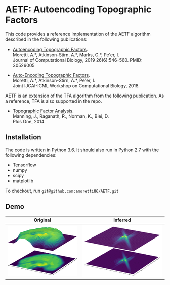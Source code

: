 # AETF: Autoencoding Topographic Factors

This code provides a reference implementation of the AETF algorithm described in the following publications:

  * [Autoencoding Topographic Factors](https://www.liebertpub.com/doi/full/10.1089/cmb.2018.0176). \
  Moretti, A.\*, Atkinson-Stirn, A.\*, Marks, G.\*, Pe'er, I. \
  Journal of Computational Biology, 2019 26(6):546–560. PMID: 30526005

  * [Auto-Encoding Topographic Factors](www.cs.columbia.edu/~amoretti/papers/AETF.pdf). \
  Moretti, A.\*, Atkinson-Stirn, A.\*, Pe'er, I. \
  Joint IJCAI-ICML Workshop on Computational Biology, 2018.
  
AETF is an extension of the TFA algorithm from the following publication. As a reference, TFA is also supported in the repo.
  
  * [Topographic Factor Analysis](https://journals.plos.org/plosone/article?id=10.1371/journal.pone.0094914). \
  Manning, J., Raganath, R., Norman, K., Blei, D. \
  Plos One, 2014
  
  ## Installation
  
  The code is written in Python 3.6. It should also run in Python 2.7 with the following dependencies:

* Tensorflow
* numpy
* scipy
* matplotlib

To checkout, run `git@github.com:amoretti86/AETF.git`
  
  
  ## Demo

| Original | Inferred |
|:--------------------------:|:--------------------------:|
| <img src="https://github.com/amoretti86/AETF/blob/master/figs/raw.png" width="300"/> | <img src="https://github.com/amoretti86/AETF/blob/master/Flow%20evolution%20across%20epochs.gif" width="350"/> 


